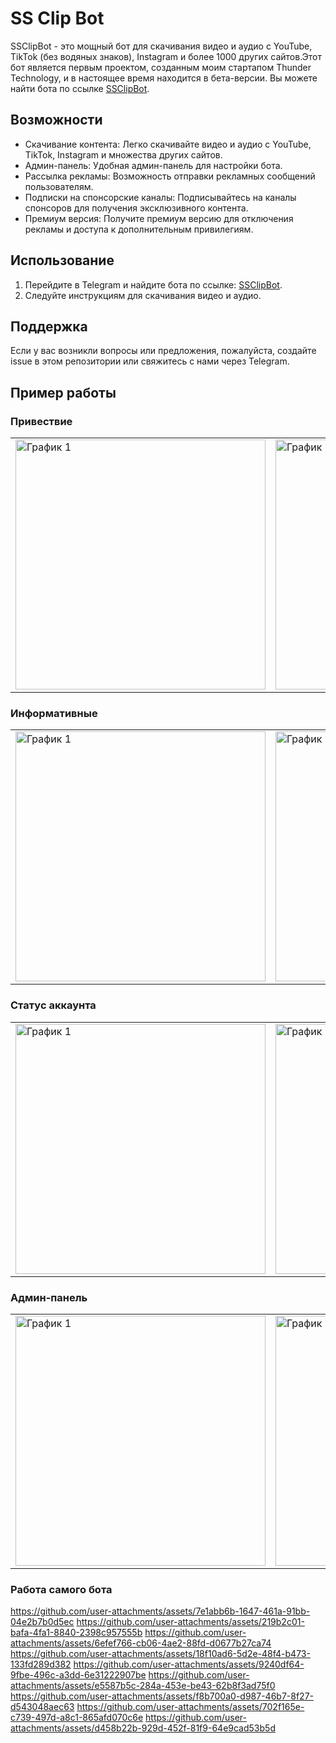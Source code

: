 # SS Clip Bot

SSClipBot - это мощный бот для скачивания видео и аудио с YouTube, TikTok (без водяных знаков), Instagram и более 1000 других сайтов.Этот бот является первым проектом, созданным моим стартапом Thunder Technology, и в настоящее время находится в бета-версии. Вы можете найти бота по ссылке [SSClipBot](https://t.me/ssclipbot).


## Возможности

- Скачивание контента: Легко скачивайте видео и аудио с YouTube, TikTok, Instagram и множества других сайтов.
- Админ-панель: Удобная админ-панель для настройки бота.
- Рассылка рекламы: Возможность отправки рекламных сообщений пользователям.
- Подписки на спонсорские каналы: Подписывайтесь на каналы спонсоров для получения эксклюзивного контента.
- Премиум версия: Получите премиум версию для отключения рекламы и доступа к дополнительным привилегиям.


## Использование

1. Перейдите в Telegram и найдите бота по ссылке: [SSClipBot](https://t.me/ssclipbot).
2. Следуйте инструкциям для скачивания видео и аудио.


## Поддержка

Если у вас возникли вопросы или предложения, пожалуйста, создайте issue в этом репозитории или свяжитесь с нами через Telegram.


## Пример работы

### Привествие
  <table>
    <tr>
      <td><img src="https://github.com/user-attachments/assets/a119ab05-7d97-4b5a-a1f4-82be0f1463f4" alt="График 1" width="400"/></td>
      <td><img src="https://github.com/user-attachments/assets/d5552edc-8848-445a-882c-3451e1c52d2b" alt="График 2" width="400"/></td>
      <td><img src="https://github.com/user-attachments/assets/cfaaa2c0-c466-4781-b68e-68d04ca83231" alt="График 3" width="400"/></td>
    </tr>
  </table>

### Информативные
  <table>
    <tr>
      <td><img src="https://github.com/user-attachments/assets/86975f75-fb6f-4dfa-8e1c-009624a88b7d" alt="График 1" width="400"/></td>
      <td><img src="https://github.com/user-attachments/assets/35b6b136-44c5-4afc-a740-e86186c397d9" alt="График 2" width="400"/></td>
      <td><img src="https://github.com/user-attachments/assets/35aa4121-a174-4cb2-bf23-498864e204d3" alt="График 3" width="400"/></td>
    </tr>
  </table>

### Статус аккаунта
  <table>
    <tr>
      <td><img src="https://github.com/user-attachments/assets/3808c7cb-43d4-4042-affd-f21bee82dcfb" alt="График 1" width="400"/></td>
      <td><img src="https://github.com/user-attachments/assets/1e728bf5-9c03-455f-843a-39b202c052ad" alt="График 2" width="400"/></td>
      <td><img src="https://github.com/user-attachments/assets/d71975e3-065e-4b7b-8e60-c01c90d60a50" alt="График 3" width="400"/></td>
    </tr>
  </table>

### Админ-панель
  <table>
    <tr>
      <td><img src="https://github.com/user-attachments/assets/a46255ea-260d-486f-92f3-50196ca52919" alt="График 1" width="400"/></td>
      <td><img src="https://github.com/user-attachments/assets/677e5a5c-2cb5-45e8-a0ef-f3d50e4af399" alt="График 2" width="400"/></td>
      <td><img src="https://github.com/user-attachments/assets/80f4396d-4a33-4abe-b340-99c3cda1aa4e" alt="График 3" width="400"/></td>
    </tr>
  </table>

### Работа самого бота
https://github.com/user-attachments/assets/7e1abb6b-1647-461a-91bb-04e2b7b0d5ec
https://github.com/user-attachments/assets/219b2c01-bafa-4fa1-8840-2398c957555b
https://github.com/user-attachments/assets/6efef766-cb06-4ae2-88fd-d0677b27ca74
https://github.com/user-attachments/assets/18f10ad6-5d2e-48f4-b473-133fd289d382
https://github.com/user-attachments/assets/9240df64-9fbe-496c-a3dd-6e31222907be
https://github.com/user-attachments/assets/e5587b5c-284a-453e-be43-62b8f3ad75f0
https://github.com/user-attachments/assets/f8b700a0-d987-46b7-8f27-d543048aec63
https://github.com/user-attachments/assets/702f165e-c739-497d-a8c1-865afd070c6e
https://github.com/user-attachments/assets/d458b22b-929d-452f-81f9-64e9cad53b5d

